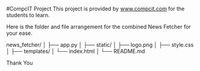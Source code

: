#CompcIT Project
This project is provided by www.compcit.com for the students to learn. 

Here is the folder and file arrangement for the combined News Fetcher for your ease.

news_fetcher/
│
├── app.py
│
├── static/
│   ├── logo.png
│   ├── style.css
│
├── templates/
│   └── index.html
│
└── README.md


Thank You
